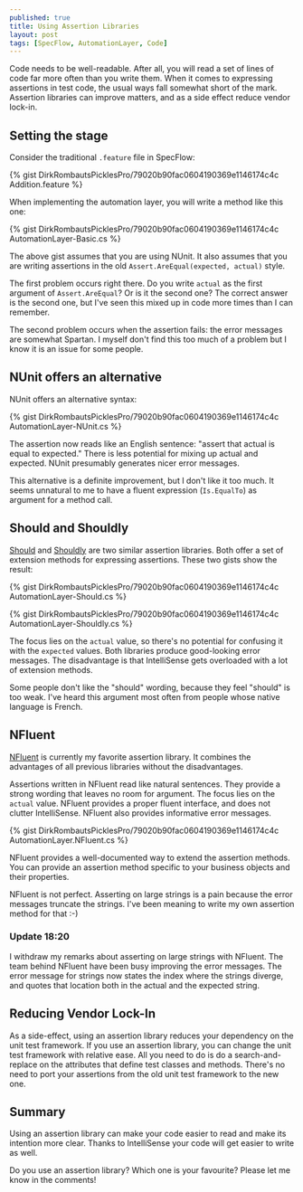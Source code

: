 ```yaml
---
published: true
title: Using Assertion Libraries
layout: post
tags: [SpecFlow, AutomationLayer, Code]
---
```

Code needs to be well-readable. After all, you will read a set of lines of code far more often than you write them. When it comes to expressing assertions in test code, the usual ways fall somewhat short of the mark. Assertion libraries can improve matters, and as a side effect reduce vendor lock-in.

## Setting the stage

Consider the traditional `.feature` file in SpecFlow:

{% gist DirkRombautsPicklesPro/79020b90fac0604190369e1146174c4c Addition.feature %}

When implementing the automation layer, you will write a method like this one:

{% gist DirkRombautsPicklesPro/79020b90fac0604190369e1146174c4c AutomationLayer-Basic.cs %}

The above gist assumes that you are using NUnit. It also assumes that you are writing assertions in the old `Assert.AreEqual(expected, actual)` style.

The first problem occurs right there. Do you write `actual` as the first argument of `Assert.AreEqual`? Or is it the second one? The correct answer is the second one, but I've seen this mixed up in code more times than I can remember.

The second problem occurs when the assertion fails: the error messages are somewhat Spartan. I myself don't find this too much of a problem but I know it is an issue for some people.

## NUnit offers an alternative

NUnit offers an alternative syntax:

{% gist DirkRombautsPicklesPro/79020b90fac0604190369e1146174c4c AutomationLayer-NUnit.cs %}

The assertion now reads like an English sentence: "assert that actual is equal to expected." There is less potential for mixing up actual and expected. NUnit presumably generates nicer error messages.

This alternative is a definite improvement, but I don't like it too much. It seems unnatural to me to have a fluent expression (`Is.EqualTo`) as argument for a method call.

## Should and Shouldly

[Should](https://github.com/erichexter/Should) and [Shouldly](http://shouldly.readthedocs.io/en/latest/) are two similar assertion libraries. Both offer a set of extension methods for expressing assertions. These two gists show the result:

{% gist DirkRombautsPicklesPro/79020b90fac0604190369e1146174c4c AutomationLayer-Should.cs %}

{% gist DirkRombautsPicklesPro/79020b90fac0604190369e1146174c4c AutomationLayer-Shouldly.cs %}

The focus lies on the `actual` value, so there's no potential for confusing it with the `expected` values. Both libraries produce good-looking error messages. The disadvantage is that IntelliSense gets overloaded with a lot of extension methods.

Some people don't like the "should" wording, because they feel "should" is too weak. I've heard this argument most often from people whose native language is French.

## NFluent

[NFluent](http://n-fluent.net/) is currently my favorite assertion library. It combines the advantages of all previous libraries without the disadvantages.

Assertions written in NFluent read like natural sentences. They provide a strong wording that leaves no room for argument. The focus lies on the `actual` value. NFluent provides a proper fluent interface, and does not clutter IntelliSense. NFluent also provides informative error messages.

{% gist DirkRombautsPicklesPro/79020b90fac0604190369e1146174c4c AutomationLayer.NFluent.cs %}

NFluent provides a well-documented way to extend the assertion methods. You can provide an assertion method specific to your business objects and their properties.

NFluent is not perfect. Asserting on large strings is a pain because the error messages truncate the strings. I've been meaning to write my own assertion method for that :-)

### Update 18:20

I withdraw my remarks about asserting on large strings with NFluent. The team behind NFluent have been busy improving the error messages. The error message for strings now states the index where the strings diverge, and quotes that location both in the actual and the expected string.

## Reducing Vendor Lock-In

As a side-effect, using an assertion library reduces your dependency on the unit test framework. If you use an assertion library, you can change the unit test framework with relative ease. All you need to do is do a search-and-replace on the attributes that define test classes and methods. There's no need to port your assertions from the old unit test framework to the new one.

## Summary

Using an assertion library can make your code easier to read and make its intention more clear. Thanks to IntelliSense your code will get easier to write as well.

Do you use an assertion library? Which one is your favourite? Please let me know in the comments!
